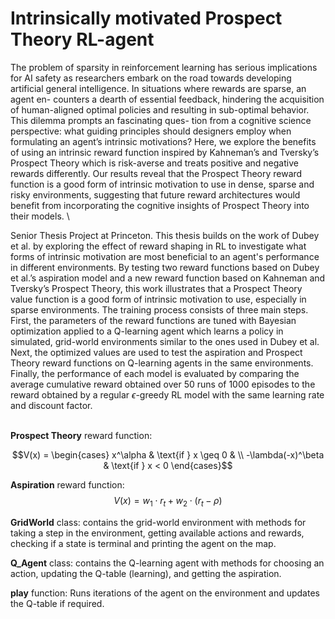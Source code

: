 # Intrinsically motivated Prospect Theory RL-agent

The problem of sparsity in reinforcement learning has serious implications for AI safety as researchers embark on the road towards developing artificial general intelligence. In situations where rewards are sparse, an agent en- counters a dearth of essential feedback, hindering the acquisition of human-aligned optimal policies and resulting in sub-optimal behavior. This dilemma prompts an fascinating ques- tion from a cognitive science perspective: what guiding principles should designers employ when formulating an agent’s intrinsic motivations? Here, we explore the benefits of using an intrinsic reward function inspired by Kahneman’s and Tversky’s Prospect Theory which is risk-averse and treats positive and negative rewards differently. Our results reveal that the Prospect Theory reward function is a good form of intrinsic motivation to use in dense, sparse and risky environments, suggesting that future reward architectures would benefit from incorporating the cognitive insights of Prospect Theory into their models. \


Senior Thesis Project at Princeton. This thesis builds on the work of Dubey et al. by exploring the effect of reward shaping in  RL to investigate what forms of intrinsic motivation are most beneficial to an agent's performance in different environments. By testing two reward functions based on Dubey et al.’s aspiration model and a new reward function based on Kahneman and Tversky’s Prospect Theory, this work illustrates that a Prospect Theory value function is a good form of intrinsic motivation to use, especially in sparse environments.  The training process consists of three main steps. First, the parameters of the reward functions are tuned with Bayesian optimization applied to a Q-learning agent which learns a policy in simulated, grid-world environments similar to the ones used in Dubey et al. Next, the optimized values are used to test the aspiration and Prospect Theory reward functions on Q-learning agents in the same environments. Finally, the performance of each model is evaluated by comparing the average cumulative reward obtained over 50 runs of 1000 episodes to the reward obtained by a regular $\epsilon$-greedy RL model with the same learning rate and discount factor.

\
**Prospect Theory** reward function: 

$$V(x) = \begin{cases} x^\alpha & \text{if } x \geq 0  & \\
-\lambda(-x)^\beta & \text{if } x < 0 \end{cases}$$

**Aspiration** reward function:
 $$V(x) = w_1 \cdot r_t + w_2 \cdot (r_t - \rho)$$


**GridWorld** class: contains the grid-world environment with methods for taking a step in the environment, getting available actions and rewards, checking if a state is terminal and printing the agent on the map.    

**Q_Agent** class: contains the Q-learning agent with methods for choosing an action, updating the Q-table (learning), and getting the aspiration.

**play** function: Runs iterations of the agent on the environment and updates the Q-table if required.
